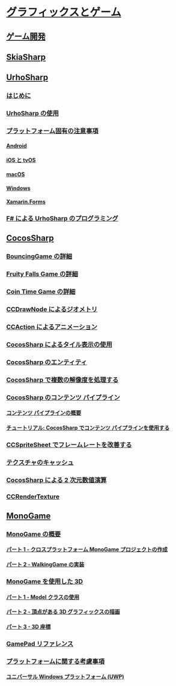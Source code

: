 # [グラフィックスとゲーム](index.yml)
## [ゲーム開発](game-development/index.md)

## [SkiaSharp](~/xamarin-forms/user-interface/graphics/skiasharp/index.md)

## [UrhoSharp](urhosharp/index.md)
### [はじめに](urhosharp/introduction.md)
### [UrhoSharp の使用](urhosharp/using.md)
### [プラットフォーム固有の注意事項](urhosharp/platform/index.md)
#### [Android](urhosharp/platform/android.md)
#### [iOS と tvOS](urhosharp/platform/ios.md)
#### [macOS](urhosharp/platform/mac.md)
#### [Windows](urhosharp/platform/windows.md)
#### [Xamarin.Forms](urhosharp/platform/xamarin-forms.md)
### [F# による UrhoSharp のプログラミング](urhosharp/fsharp.md)
## [CocosSharp](cocossharp/index.md)
### [BouncingGame の詳細](cocossharp/bouncing-game.md)
### [Fruity Falls Game の詳細](cocossharp/fruity-falls.md)
### [Coin Time Game の詳細](cocossharp/cointime.md)
### [CCDrawNode によるジオメトリ](cocossharp/ccdrawnode.md)
### [CCAction によるアニメーション](cocossharp/ccaction.md)
### [CocosSharp によるタイル表示の使用](cocossharp/tiled.md)
### [CocosSharp のエンティティ](cocossharp/entities.md)
### [CocosSharp で複数の解像度を処理する](cocossharp/resolutions.md)
### [CocosSharp のコンテンツ パイプライン](cocossharp/content-pipeline/index.md)
#### [コンテンツ パイプラインの概要](cocossharp/content-pipeline/introduction.md)
#### [チュートリアル: CocosSharp でコンテンツ パイプラインを使用する](cocossharp/content-pipeline/walkthrough.md)
### [CCSpriteSheet でフレームレートを改善する](cocossharp/ccspritesheet.md)
### [テクスチャのキャッシュ](cocossharp/texture-cache.md)
### [CocosSharp による 2 次元数値演算](cocossharp/math.md)
### [CCRenderTexture](cocossharp/ccrendertexture.md)
## [MonoGame](monogame/index.md)
### [MonoGame の概要](monogame/introduction/index.md)
#### [パート 1 - クロスプラットフォーム MonoGame プロジェクトの作成](monogame/introduction/part1.md)
#### [パート 2 - WalkingGame の実装](monogame/introduction/part2.md)
### [MonoGame を使用した 3D](monogame/3d/index.md)
#### [パート 1 - Model クラスの使用](monogame/3d/part1.md)
#### [パート 2 - 頂点がある 3D グラフィックスの描画](monogame/3d/part2.md)
#### [パート 3 - 3D 座標](monogame/3d/part3.md)
### [GamePad リファレンス](monogame/input.md)
### [プラットフォームに関する考慮事項](monogame/platforms/index.md)
#### [ユニバーサル Windows プラットフォーム (UWP)](monogame/platforms/uwp.md)
